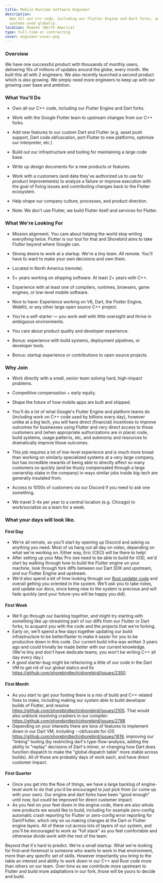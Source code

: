 ```yaml
---
title: Mobile Runtime Software Engineer
description:
  Own all our C++ code, including our Flutter Engine and Dart forks, and work on
  systems used globally.
location: Remote (North America)
type: Full-time or contracting
cover: engineer-cover.png
---
```


### Overview

We have one successful product with thousands of monthly users, delivering 10s
of millions of updates around the globe, every month. We built this all with 2
engineers. We also recently launched a second product which is also growing. We
simply need more engineers to keep up with our growing user base and ambition.

### What You'll Do

- Own all our C++ code, including our Flutter Engine and Dart forks.

- Work with the Google Flutter team to upstream changes from our C++ forks.

- Add new features to our custom Dart and Flutter (e.g. asset push support, Dart
  code obfuscation, port Flutter to new platforms, optimize our interpreter,
  etc.)

- Build out our infrastructure and tooling for maintaining a large code base.

- Write up design documents for a new products or features.

- Work with a customers (and data they've authorized us to use for product
  improvements) to analyze a failure or improve execution with the goal of
  fixing issues and contributing changes back to the Flutter ecosystem.

- Help shape our company culture, processes, and product direction.

- Note: We don't use Flutter, we build Flutter itself and services for Flutter.

### What We're Looking For

- Mission alignment. You care about helping the world stop writing everything
  twice. Flutter is our tool for that and Shorebird aims to take Flutter beyond
  where Google can.

- Strong desire to work at a startup. We're a tiny team. All remote. You'll have
  to want to make your own decisions and own them.

- Located in North America (remote).

- 5+ years working on shipping software. At least 2+ years with C++.

- Experience with at least one of compilers, runtimes, browsers, game engines,
  or low-level mobile software.

- Nice to have: Experience working on V8, Dart, the Flutter Engine, WebKit, or
  any other large open source C++ project.

- You're a self-starter — you work well with little oversight and thrive in
  ambiguous environments.

- You care about product quality and developer experience.

- Bonus: experience with build systems, deployment pipelines, or developer
  tools.

- Bonus: startup experience or contributions to open source projects.

### Why Join

- Work directly with a small, senior team solving hard, high-impact problems.

- Competitive compensation + early equity.

- Shape the future of how mobile apps are built and shipped.

- You'll do a lot of what Google's Flutter Engine and platform teams do
  (including work on C++ code used by billions every day), however unlike at a
  big tech, you will have direct (financial) incentives to improve outcomes for
  businesses using Flutter and very direct access to those customers and (when
  appropriate authorizations are in place) code, build systems, usage patterns,
  etc, and autonomy and resources to dramatically improve those outcomes.

- This job requires a lot of low-level experience and is much more broad than
  working on similarly specialized systems at a very large company, but has
  incredible rewards of being able to directly affect so many customers so
  quickly (and be thusly compensated through a large ownership stake in the
  company) in ways similar jobs inside big-tech are generally insulated from.

- Access to 1000s of customers via our Discord if you need to ask one something.

- We travel 3-4x per year to a central location (e.g. Chicago) to work/socialize
  as a team for a week.

### What your days will look like.

#### First Day

- We're all remote, so you'll start by opening up Discord and asking us anything
  you need. Most of us hang out all day on video, depending on what we're
  working on. Either way, Eric (CEO) will be there to help!
- After setting up your Mac Pro (we need to be able to build for iOS), we'd
  start by walking through how to build the Flutter engine on your machine, look
  through fork diffs between our Dart SDK and upstream, and our Flutter Engine
  and upstream.
- We'd also spend a bit of time looking through our
  [Rust updater code](https://github.com/shorebirdtech/updater/) and overall
  getting you oriented in the system. We'll ask you to take notes, and update
  our docs, since being new to the system is precious and will fade quickly (and
  your future-you will be happy you did).

#### First Week

- We'll go through our backlog together, and might try starting with something
  like up-streaming part of our diffs from our Flutter or Dart forks, to acquaint
  you with the code and the projects that we're forking.
- Early on, we'll spend a few days together updating our build infrastructure to
  be better/faster to make it easier for you to be productive down in this code.
  Our current build infra was written 3 years ago and could trivially be made
  better with our current knowledge. (We're tiny and don't have dedicate teams,
  you won't be writing C++ all day every day.)
- A good starter-bug might be refactoring a little of our code in the Dart VM to
  get rid of our global statics and fix
  https://github.com/shorebirdtech/shorebird/issues/2350.

#### First Month

- As you start to get your footing there is a mix of build and C++ related fixes
  to make, including making our system able to build developer builds of
  Flutter, and resolve https://github.com/shorebirdtech/shorebird/issues/2105.
  That would also unblock resolving crashers in our compiler:
  https://github.com/shorebirdtech/shorebird/issues/2788
- Depending on your interests there are tons of features to implement down in
  our Dart VM, including --obfuscate for iOS
  https://github.com/shorebirdtech/shorebird/issues/1619, improving our
  "linking" tooling (by restricting dart's type-flow-analysis, adding the
  ability to "replay" decisions of Dart's inliner, or changing how Dart does
  function dispatch to make the "global dispatch table" more stable across
  builds). All of those are probably days of work each, and have direct customer
  impact.

#### First Quarter

- Once you get into the flow of things, we have a large backlog of engine-level
  work to do that you'd be encouraged to just pick from (or come up with your
  own). Our engine and dart forks have been "good enough" until now, but could
  be improved for direct customer impact.
- As you feel on your feet down in the engine code, there are also whole new
  products we would like to build, including for example zero-config automatic
  crash reporting for Flutter or zero-config error reporting for Dart/Flutter,
  which rely on us making changes at the Dart or Flutter engine layers. All of
  these cut across lots of layers of our system, and you'll be encouraged to
  work as "full stack" as you feel comfortable and otherwise divide work with
  the rest of the team.

Beyond that it's hard to predict. We're a small startup. What we're looking for
first-and-foremost is someone who wants to work in that environment, more than
any specific set of skills. However importantly you bring to the table an
interest and ability to work down in our C++ and Rust code more than others on
our team. Over time as we contribute more upstream to Flutter and build more
adaptations in our fork, those will be yours to decide and build.
